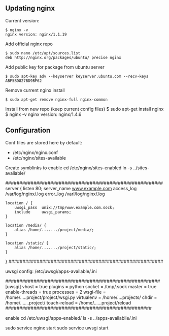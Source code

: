 Updating nginx
--------------
Current version:

    $ nginx -v
    nginx version: nginx/1.1.19

Add official nginx repo

    $ sudo nano /etc/apt/sources.list
    deb http://nginx.org/packages/ubuntu/ precise nginx

Add public key for package from ubuntu server

    $ sudo apt-key adv --keyserver keyserver.ubuntu.com --recv-keys ABF5BD827BD9BF62

Remove current nginx install

    $ sudo apt-get remove nginx-full nginx-common

Install from new repo (keep current config files)
    $ sudo apt-get install nginx
    $ nginx -v
    nginx version: nginx/1.4.6

Configuration
-------------
Conf files are stored here by default:
* /etc/nginx/nginx.conf
* /etc/nginx/sites-available

Create symblinks to enable
    cd /etc/nginx/sites-enabled
    ln -s ../sites-avaliable/<nginx conf file>

########################################################
server {
	listen 80;
	server_name www.example.com
	access_log /var/log/nginx/<name>.log
	error_log /varl/log/nginx/<name>.log

	location / {
		uwsgi_pass	unix://tmp/www.example.com.sock;
		include		uwsgi_params;
	}

	location /media/ {
		alias /home/......./project/media/;
	}

	location /static/ {
		alias /home/......./project/static/;
	}
}
#######################################################

uwsgi config:
/etc/uwsgi/apps-available/<name>.ini

#######################################################
[uwsgi]
vhost = true
plugins = python
socket = /tmp/<name>.sock
master = true
enable-threads = true
processes = 2
wsgi-file = /home/.....project/project/wsgi.py
virtualenv = /home/....projects/<name>
chdir = /home/.......project/
touch-reload = /home/......project/reload
####################################################

enable
cd /etc/uwsgi/apps-enabled/
ls -s ../apps-availablle/<name>.ini

sudo service nginx start
sudo service uwsgi start